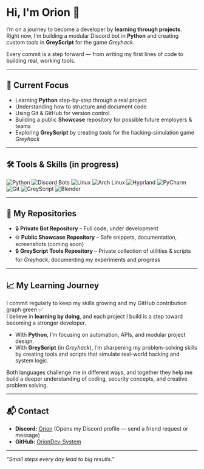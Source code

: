 # Hi, I'm Orion 👋

I’m on a journey to become a developer by **learning through projects**.  
Right now, I’m building a modular Discord bot in **Python** and creating custom tools in **GreyScript** for the game *Greyhack*.  

Every commit is a step forward — from writing my first lines of code to building real, working tools.

---

## 🚀 Current Focus
- Learning **Python** step-by-step through a real project
- Understanding how to structure and document code
- Using Git & GitHub for version control
- Building a public **Showcase** repository for possible future employers & teams
- Exploring **GreyScript** by creating tools for the hacking-simulation game *Greyhack*

---

## 🛠️ Tools & Skills (in progress)
![Python](https://img.shields.io/badge/Python-Learning-3776AB?logo=python&logoColor=white)
![Discord Bots](https://img.shields.io/badge/Discord%20Bots-5865F2?logo=discord&logoColor=white)
![Linux](https://img.shields.io/badge/Linux-Nobara-FCC624?logo=linux&logoColor=black)
![Arch Linux](https://img.shields.io/badge/Arch%20Linux-1793D1?logo=arch-linux&logoColor=white)
![Hyprland](https://img.shields.io/badge/Hyprland-00BFFF?logo=wayland&logoColor=white)
![PyCharm](https://img.shields.io/badge/PyCharm-Community%20Edition-000000?logo=pycharm&logoColor=white)
![Git](https://img.shields.io/badge/Git-Experienced%20Beginner-F05032?logo=git&logoColor=white)
![GreyScript](https://img.shields.io/badge/GreyScript-808080?logo=code&logoColor=white)
![Blender](https://img.shields.io/badge/Blender-F5792A?logo=blender&logoColor=white)

---

## 📂 My Repositories
- 🔒 **Private Bot Repository** – Full code, under development
- 🌐 **Public Showcase Repository** – Safe snippets, documentation, screenshots (coming soon)
- 🔒 **GreyScript Tools Repository** – Private collection of utilities & scripts for *Greyhack*,
    documenting my experiments and progress

---

## 📈 My Learning Journey
I commit regularly to keep my skills growing and my GitHub contribution graph green ✅  
I believe in **learning by doing**, and each project I build is a step toward becoming a stronger developer.

- With **Python**, I’m focusing on automation, APIs, and modular project design.  
- With **GreyScript** (in *Greyhack*), I’m sharpening my problem-solving skills by creating tools and scripts that simulate real-world hacking and system logic.

Both languages challenge me in different ways, and together they help me build a deeper understanding of coding, security concepts, and creative problem solving.

---

## 📬 Contact
- **Discord:**  [Orion](https://discordapp.com/users/796488119376674867)
                (Opens my Discord profile — send a friend request or message)
- **GitHub:**   [OrionDev-System](https://github.com/OrionDev-System)

---
*“Small steps every day lead to big results.”*


<!--
**OrionDev-System/OrionDev-System** is a ✨ _special_ ✨ repository because its `README.md` (this file) appears on your GitHub profile.

Here are some ideas to get you started:

- 🔭 I’m currently working on ...
- 🌱 I’m currently learning ...
- 👯 I’m looking to collaborate on ...
- 🤔 I’m looking for help with ...
- 💬 Ask me about ...
- 📫 How to reach me: ...
- 😄 Pronouns: ...
- ⚡ Fun fact: ...
-->
